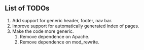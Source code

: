 List of TODOs
-------------

1. Add support for generic header, footer, nav bar.
2. Improve support for automatically generated index of pages.
3. Make the code more generic.
    1. Remove dependence on Apache.
    2. Remove dependence on mod\_rewrite.
